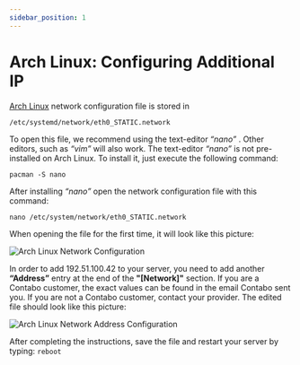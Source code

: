 ```yaml
---
sidebar_position: 1
---
```


# Arch Linux: Configuring Additional IP

[Arch Linux](https://en.wikipedia.org/wiki/Arch_Linux) network configuration file is stored in 

```/etc/systemd/network/eth0_STATIC.network``` 

To open this file, we recommend using the text-editor *“nano”* . Other editors, such as *“vim”* will also work. The text-editor *“nano”* is not pre-installed on Arch Linux. To install it, just execute the following command:

```pacman -S nano```

After installing *“nano”* open the network configuration file with this command:

```nano /etc/system/network/eth0_STATIC.network```

When opening the file for the first time, it will look like this picture:

![Arch Linux Network Configuration](/img/products/additional-ips/howto/arch-linux-config/IP-additional-Arch-1.png)

In order to add 192.51.100.42 to your server, you need to add another **“Address”** entry at the end of the **"[Network]"** section. If you are a Contabo customer, the exact values can be found in the email Contabo sent you. If you are not a Contabo customer, contact your provider. The edited file should look like this picture:

![Arch Linux Network Address Configuration](/img/products/additional-ips/howto/arch-linux-config/IP-additional-Arch-2.png)

After completing the instructions, save the file and restart your server by typing: ```reboot```